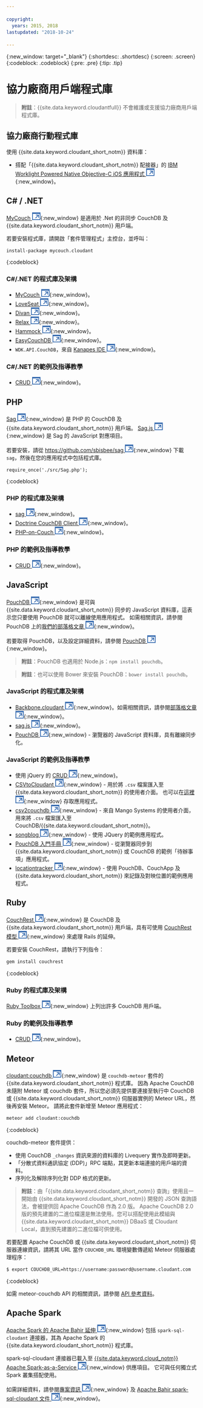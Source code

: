 ```yaml
---

copyright:
  years: 2015, 2018
lastupdated: "2018-10-24"

---
```


{:new_window: target="_blank"}
{:shortdesc: .shortdesc}
{:screen: .screen}
{:codeblock: .codeblock}
{:pre: .pre}
{:tip: .tip}

<!-- Acrolinx: 2017-05-10 -->

# 協力廠商用戶端程式庫

>   **附註**：{{site.data.keyword.cloudantfull}} 不會維護或支援協力廠商用戶端程式庫。

## 協力廠商行動程式庫

使用 {{site.data.keyword.cloudant_short_notm}} 資料庫：

-   搭配「{{site.data.keyword.cloudant_short_notm}} 配接器」的 [IBM Worklight Powered Native Objective-C iOS 應用程式 ![外部鏈結圖示](../images/launch-glyph.svg "外部鏈結圖示")](http://www.tricedesigns.com/2014/11/17/ibm-worklight-powered-native-objective-c-ios-apps/){:new_window}。

## C# / .NET

[MyCouch ![外部鏈結圖示](../images/launch-glyph.svg "外部鏈結圖示")](https://github.com/danielwertheim/mycouch){:new_window} 是適用於 .Net 的非同步 CouchDB 及 {{site.data.keyword.cloudant_short_notm}} 用戶端。

若要安裝程式庫，請開啟「套件管理程式」主控台，並呼叫：

```
install-package mycouch.cloudant
```
{:codeblock}

### C#/.NET 的程式庫及架構

-   [MyCouch ![外部鏈結圖示](../images/launch-glyph.svg "外部鏈結圖示")](https://github.com/danielwertheim/mycouch){:new_window}。
-   [LoveSeat ![外部鏈結圖示](../images/launch-glyph.svg "外部鏈結圖示")](https://github.com/soitgoes/LoveSeat){:new_window}。
-   [Divan ![外部鏈結圖示](../images/launch-glyph.svg "外部鏈結圖示")](https://github.com/foretagsplatsen/Divan){:new_window}。
-   [Relax ![外部鏈結圖示](../images/launch-glyph.svg "外部鏈結圖示")](https://github.com/arobson/Relax){:new_window}。
-   [Hammock ![外部鏈結圖示](../images/launch-glyph.svg "外部鏈結圖示")](http://code.google.com/p/relax-net/){:new_window}。
-   [EasyCouchDB ![外部鏈結圖示](../images/launch-glyph.svg "外部鏈結圖示")](https://github.com/hhariri/EasyCouchDB){:new_window}。
-   `WDK.API.CouchDB`，來自 [Kanapes IDE ![外部鏈結圖示](../images/launch-glyph.svg "外部鏈結圖示")](http://kanapeside.com/){:new_window}。

### C#/.NET 的範例及指導教學

-   [CRUD ![外部鏈結圖示](../images/launch-glyph.svg "外部鏈結圖示")](https://github.com/cloudant/haengematte/tree/master/c%23){:new_window}。

## PHP

[Sag ![外部鏈結圖示](../images/launch-glyph.svg "外部鏈結圖示")](https://github.com/sbisbee/sag){:new_window} 是 PHP 的 CouchDB 及 {{site.data.keyword.cloudant_short_notm}} 用戶端。
[Sag.js ![外部鏈結圖示](../images/launch-glyph.svg "外部鏈結圖示")](https://github.com/sbisbee/sag-js){:new_window} 是 Sag 的 JavaScript 對應項目。

若要安裝，請從 [https://github.com/sbisbee/sag ![外部鏈結圖示](../images/launch-glyph.svg "外部鏈結圖示")](https://github.com/sbisbee/sag){:new_window} 下載 `sag`，然後在您的應用程式中包括程式庫。

```
require_once('./src/Sag.php');
```
{:codeblock}

### PHP 的程式庫及架構

-   [sag ![外部鏈結圖示](../images/launch-glyph.svg "外部鏈結圖示")](https://github.com/sbisbee/sag){:new_window}。
-   [Doctrine CouchDB Client ![外部鏈結圖示](../images/launch-glyph.svg "外部鏈結圖示")](https://github.com/doctrine/couchdb-client){:new_window}。
-   [PHP-on-Couch ![外部鏈結圖示](../images/launch-glyph.svg "外部鏈結圖示")](https://github.com/dready92/PHP-on-Couch){:new_window}。

### PHP 的範例及指導教學

-   [CRUD ![外部鏈結圖示](../images/launch-glyph.svg "外部鏈結圖示")](https://github.com/cloudant/haengematte/tree/master/php){:new_window}。

## JavaScript

[PouchDB ![外部鏈結圖示](../images/launch-glyph.svg "外部鏈結圖示")](http://pouchdb.com/){:new_window} 是可與 {{site.data.keyword.cloudant_short_notm}} 同步的 JavaScript 資料庫，這表示您只要使用 PouchDB 就可以離線使用應用程式。
如需相關資訊，請參閱 PouchDB 上的[我們的部落格文章 ![外部鏈結圖示](../images/launch-glyph.svg "外部鏈結圖示")](https://cloudant.com/blog/pouchdb){:new_window}。

若要取得 PouchDB，以及設定詳細資料，請參閱 [PouchDB ![外部鏈結圖示](../images/launch-glyph.svg "外部鏈結圖示")](http://pouchdb.com/){:new_window}。

>   **附註**：PouchDB 也適用於 Node.js：`npm install pouchdb`。

>   **附註**：也可以使用 Bower 來安裝 PouchDB：`bower install pouchdb`。

### JavaScript 的程式庫及架構

-   [Backbone.cloudant ![外部鏈結圖示](../images/launch-glyph.svg "外部鏈結圖示")](https://github.com/cloudant-labs/backbone.cloudant){:new_window}。如需相關資訊，請參閱[部落格文章 ![外部鏈結圖示](../images/launch-glyph.svg "外部鏈結圖示")](https://cloudant.com/blog/backbone-and-cloudant/){:new_window}。
-   [sag.js ![外部鏈結圖示](../images/launch-glyph.svg "外部鏈結圖示")](https://github.com/sbisbee/sag-js){:new_window}。
-   [PouchDB ![外部鏈結圖示](../images/launch-glyph.svg "外部鏈結圖示")](http://pouchdb.com/){:new_window} - 瀏覽器的 JavaScript 資料庫，具有離線同步化。

### JavaScript 的範例及指導教學

-   使用 jQuery 的 [CRUD ![外部鏈結圖示](../images/launch-glyph.svg "外部鏈結圖示")](https://github.com/cloudant/haengematte/tree/master/javascript-jquery){:new_window}。
-   [CSVtoCloudant ![外部鏈結圖示](../images/launch-glyph.svg "外部鏈結圖示")](https://github.com/michellephung/CSVtoCloudant){:new_window} - 用於將 `.csv` 檔案匯入至 {{site.data.keyword.cloudant_short_notm}} 的使用者介面。
    也可以在[這裡 ![外部鏈結圖示](../images/launch-glyph.svg "外部鏈結圖示")](https://michellephung.github.io/CSVtoCloudant/){:new_window} 存取應用程式。
-   [csv2couchdb ![外部鏈結圖示](../images/launch-glyph.svg "外部鏈結圖示")](https://github.com/Mango-information-systems/csv2couchdb){:new_window} - 來自 Mango Systems 的使用者介面，用來將 `.csv` 檔案匯入至 CouchDB/{{site.data.keyword.cloudant_short_notm}}。
-   [songblog ![外部鏈結圖示](../images/launch-glyph.svg "外部鏈結圖示")](https://github.com/millayr/songblog){:new_window} - 使用 JQuery 的範例應用程式。
-   [PouchDB 入門手冊 ![外部鏈結圖示](../images/launch-glyph.svg "外部鏈結圖示")](http://pouchdb.com/getting-started.html){:new_window} - 從瀏覽器同步到 {{site.data.keyword.cloudant_short_notm}} 或 CouchDB 的範例「待辦事項」應用程式。
-   [locationtracker ![外部鏈結圖示](../images/launch-glyph.svg "外部鏈結圖示")](https://github.com/rajrsingh/locationtracker){:new_window} - 使用 PouchDB、CouchApp 及 {{site.data.keyword.cloudant_short_notm}} 來記錄及對映位置的範例應用程式。

## Ruby

[CouchRest ![外部鏈結圖示](../images/launch-glyph.svg "外部鏈結圖示")](https://github.com/couchrest/couchrest){:new_window} 是 CouchDB 及 {{site.data.keyword.cloudant_short_notm}} 用戶端，具有可使用 [CouchRest 模型 ![外部鏈結圖示](../images/launch-glyph.svg "外部鏈結圖示")](https://github.com/couchrest/couchrest_model){:new_window} 來處理 Rails 的延伸。

若要安裝 CouchRest，請執行下列指令：

```sh
gem install couchrest
```
{:codeblock}

### Ruby 的程式庫及架構

[Ruby Toolbox ![外部鏈結圖示](../images/launch-glyph.svg "外部鏈結圖示")](https://www.ruby-toolbox.com/categories/couchdb_clients){:new_window} 上列出許多 CouchDB 用戶端。

### Ruby 的範例及指導教學

-   [CRUD ![外部鏈結圖示](../images/launch-glyph.svg "外部鏈結圖示")](https://github.com/cloudant/haengematte/tree/master/ruby){:new_window}。

<div id="couchdb"></div>

## Meteor

[cloudant:couchdb ![外部鏈結圖示](../images/launch-glyph.svg "外部鏈結圖示")](https://atmospherejs.com/cloudant/couchdb){:new_window} 是 `couchdb-meteor` 套件的 {{site.data.keyword.cloudant_short_notm}} 程式庫。
因為 Apache CouchDB 未隨附 Meteor 或 couchdb 套件，所以您必須先提供要連接至執行中 CouchDB 或 {{site.data.keyword.cloudant_short_notm}} 伺服器實例的 Meteor URL，然後再安裝 Meteor。
請將此套件新增至 Meteor 應用程式：

```sh
meteor add cloudant:couchdb
```
{:codeblock}

couchdb-meteor 套件提供：

-   使用 CouchDB `_changes` 資訊來源的資料庫的 Livequery 實作及即時更新。
-   「分散式資料通訊協定 (DDP)」RPC 端點，其更新本端連接的用戶端的資料。
-   序列化及解除序列化對 DDP 格式的更新。

>   **附註**：由「{{site.data.keyword.cloudant_short_notm}} 查詢」使用且一開始由 {{site.data.keyword.cloudant_short_notm}} 開發的 JSON 查詢語法，會被提供回 Apache CouchDB 作為 2.0 版。
    Apache CouchDB 2.0 版的預先建置的二進位檔還是無法使用。您可以搭配使用此模組與 {{site.data.keyword.cloudant_short_notm}} DBaaS 或 Cloudant Local，直到預先建置的二進位檔可供使用。

若要配置 Apache CouchDB 或 {{site.data.keyword.cloudant_short_notm}} 伺服器連線資訊，請將其 URL 當作 `COUCHDB_URL` 環境變數傳遞給 Meteor 伺服器處理程序：

```sh
$ export COUCHDB_URL=https://username:password@username.cloudant.com
```
{:codeblock}

如需 meteor-couchdb API 的相關資訊，請參閱 [API 參考資料](../api/index.html)。 

## Apache Spark

[Apache Spark 的 Apache Bahir 延伸 ![外部鏈結圖示](../images/launch-glyph.svg "外部鏈結圖示")](http://bahir.apache.org/#home){:new_window} 包括 `spark-sql-cloudant` 連接器，其為 Apache Spark 的 {{site.data.keyword.cloudant_short_notm}} 程式庫。

spark-sql-cloudant 連接器已載入至 [{{site.data.keyword.cloud_notm}} Apache Spark-as-a-Service ![外部鏈結圖示](../images/launch-glyph.svg "外部鏈結圖示")](https://console.ng.bluemix.net/catalog/services/apache-spark/){:new_window} 供應項目。
它可與任何獨立式 Spark 叢集搭配使用。

如需詳細資料，請參閱[專案資訊 ![外部鏈結圖示](../images/launch-glyph.svg "外部鏈結圖示")](https://github.com/apache/bahir/tree/master/sql-cloudant){:new_window} 及 [Apache Bahir spark-sql-cloudant 文件 ![外部鏈結圖示](../images/launch-glyph.svg "外部鏈結圖示")](http://bahir.apache.org/docs/spark/current/spark-sql-cloudant/){:new_window}。
